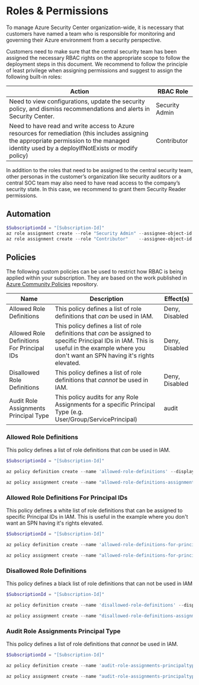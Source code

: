 
# Roles & Permissions

To manage Azure Security Center organization-wide, it is necessary that customers have named a team who is responsible for monitoring and governing their Azure environment from a security perspective.

Customers need to make sure that the central security team has been assigned the necessary RBAC rights on the appropriate scope to follow the deployment steps in this document. We recommend to follow the principle of least privilege when assigning permissions and suggest to assign the following built-in roles:

Action | RBAC Role
------ | ---------
Need to view configurations, update the security policy, and dismiss recommendations and alerts in Security Center. | Security Admin
Need to have read and write access to Azure resources for remediation (this includes assigning the appropriate permission to the managed identity used by a deployIfNotExists or modify policy) | Contributor

In addition to the roles that need to be assigned to the central security team, other personas in the customer’s organization like security auditors or a central SOC team may also need to have read access to the company’s security state. In this case, we recommend to grant them Security Reader permissions.

## Automation

```powershell
$SubscriptionId = "[Subscription-Id]"
az role assignment create --role "Security Admin" --assignee-object-id '{AD-Group-ObjectID}' --scope "/subscriptions/$($SubscriptionId)"
az role assignment create --role "Contributor"    --assignee-object-id '{AD-Group-ObjectID}' --scope "/subscriptions/$($SubscriptionId)"
```

## Policies

The following custom policies can be used to restrict how RBAC is being applied within your subscription.
They are based on the work published in [Azure Community Policies](https://github.com/Azure/Community-Policy) repository.

Name | Description | Effect(s)
---- | ----------- | ---------
Allowed Role Definitions | This policy defines a list of role definitions that _can_ be used in IAM. | Deny, Disabled
Allowed Role Definitions For Principal IDs | This policy defines a list of role definitions that _can_ be assigned to specific Principal IDs in IAM. This is useful in the example where you don't want an SPN having it's rights elevated. | Deny, Disabled
Disallowed Role Definitions | This policy defines a list of role definitions that _cannot_ be used in IAM. | Deny, Disabled
Audit Role Assignments Principal Type | This policy audits for any Role Assignments for a specific Principal Type (e.g. User/Group/ServicePrincipal) | audit

### Allowed Role Definitions

This policy defines a list of role definitions that _can_ be used in IAM.

```powershell
$SubscriptionId = "[Subscription-Id]"

az policy definition create --name 'allowed-role-definitions' --display-name 'Allowed Role Definitions' --description 'This policy defines a white list of role definitions that can be used in IAM' --rules 'policies\allowed-role-definitions\azurepolicy.rules.json' --params 'policies\allowed-role-definitions\azurepolicy.parameters.json' --mode All

az policy assignment create --name "allowed-role-definitions-assignment" --scope "/subscriptions/$($SubscriptionId)" --policy "allowed-role-definitions"
```

### Allowed Role Definitions For Principal IDs

This policy defines a white list of role definitions that can be assigned to specific Principal IDs in IAM. This is useful in the example where you don't want an SPN having it's rights elevated.

```powershell
$SubscriptionId = "[Subscription-Id]"

az policy definition create --name 'allowed-role-definitions-for-principal-ids' --display-name 'Allowed Role Definitions for Principal Ids' --description 'This policy defines a list of role definitions that can be assigned to specific Principal IDs in IAM' --rules 'policies\allowed-role-definitions-for-principal-ids\azurepolicy.rules.json' --params 'policies\allowed-role-definitions-for-principal-ids\azurepolicy.parameters.json' --mode All

az policy assignment create --name "allowed-role-definitions-for-principal-ids-assignment" --scope "/subscriptions/$($SubscriptionId)" --policy "allowed-role-definitions-for-principal-ids"
```

### Disallowed Role Definitions

This policy defines a black list of role definitions that can not be used in IAM

```powershell
$SubscriptionId = "[Subscription-Id]"

az policy definition create --name 'disallowed-role-definitions' --display-name 'Disallowed Role Definitions' --description 'This policy defines a list of role definitions that cannot be used in IAM' --rules 'policies\disallowed-role-definitions\azurepolicy.rules.json' --params 'policies\disallowed-role-definitions\azurepolicy.parameters.json' --mode All

az policy assignment create --name "disallowed-role-definitions-assignment" --scope "/subscriptions/$($SubscriptionId)" --policy "disallowed-role-definitions"
```

### Audit Role Assignments Principal Type

This policy defines a list of role definitions that _cannot_ be used in IAM.

```powershell
$SubscriptionId = "[Subscription-Id]"

az policy definition create --name 'audit-role-assignments-principaltype' --display-name 'Audit Role Assignments Principal Type' --description 'This policy audits for any Role Assignments for a specific Principal Type' --rules 'policies\audit-role-assignments-principaltype\azurepolicy.rules.json' --params 'policies\audit-role-assignments-principaltype\azurepolicy.parameters.json' --mode All

az policy assignment create --name "audit-role-assignments-principaltype-assignment" --scope "/subscriptions/$($SubscriptionId)" --policy "audit-role-assignments-principaltype"
```
